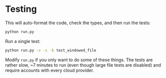 # Testing

This will auto-format the code, check the types, and then run the tests:

```sh
python run.py
```

Run a single test:

```sh
python run.py -v -s -k test_windowed_file
```

Modify `run.py` if you only want to do some of these things.  The tests are rather slow, ~7 minutes to run (even though large file tests are disabled) and require accounts with every cloud provider.